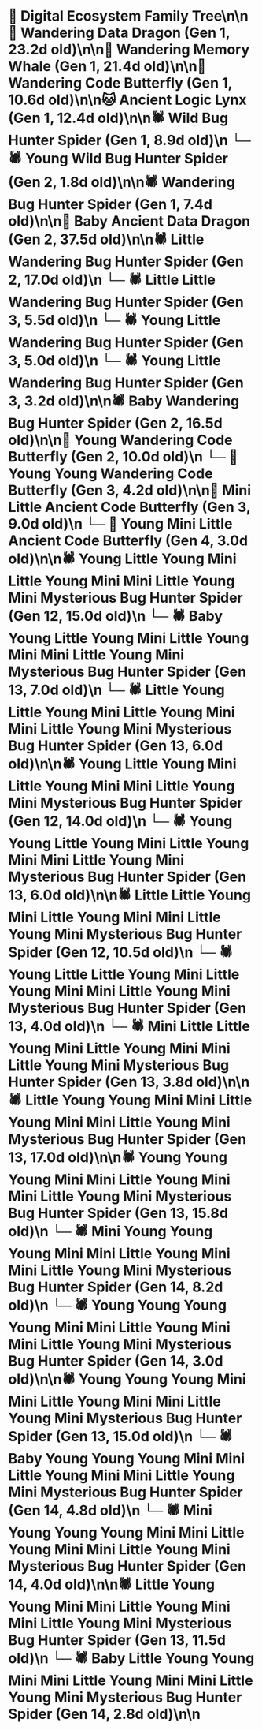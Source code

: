 # 🌳 Digital Ecosystem Family Tree\n\n🐉 Wandering Data Dragon (Gen 1, 23.2d old)\n\n🐋 Wandering Memory Whale (Gen 1, 21.4d old)\n\n🦋 Wandering Code Butterfly (Gen 1, 10.6d old)\n\n🐱 Ancient Logic Lynx (Gen 1, 12.4d old)\n\n🕷️ Wild Bug Hunter Spider (Gen 1, 8.9d old)\n  └─ 🕷️ Young Wild Bug Hunter Spider (Gen 2, 1.8d old)\n\n🕷️ Wandering Bug Hunter Spider (Gen 1, 7.4d old)\n\n🐉 Baby Ancient Data Dragon (Gen 2, 37.5d old)\n\n🕷️ Little Wandering Bug Hunter Spider (Gen 2, 17.0d old)\n  └─ 🕷️ Little Little Wandering Bug Hunter Spider (Gen 3, 5.5d old)\n  └─ 🕷️ Young Little Wandering Bug Hunter Spider (Gen 3, 5.0d old)\n  └─ 🕷️ Young Little Wandering Bug Hunter Spider (Gen 3, 3.2d old)\n\n🕷️ Baby Wandering Bug Hunter Spider (Gen 2, 16.5d old)\n\n🦋 Young Wandering Code Butterfly (Gen 2, 10.0d old)\n  └─ 🦋 Young Young Wandering Code Butterfly (Gen 3, 4.2d old)\n\n🦋 Mini Little Ancient Code Butterfly (Gen 3, 9.0d old)\n  └─ 🦋 Young Mini Little Ancient Code Butterfly (Gen 4, 3.0d old)\n\n🕷️ Young Little Young Mini Little Young Mini Mini Little Young Mini Mysterious Bug Hunter Spider (Gen 12, 15.0d old)\n  └─ 🕷️ Baby Young Little Young Mini Little Young Mini Mini Little Young Mini Mysterious Bug Hunter Spider (Gen 13, 7.0d old)\n  └─ 🕷️ Little Young Little Young Mini Little Young Mini Mini Little Young Mini Mysterious Bug Hunter Spider (Gen 13, 6.0d old)\n\n🕷️ Young Little Young Mini Little Young Mini Mini Little Young Mini Mysterious Bug Hunter Spider (Gen 12, 14.0d old)\n  └─ 🕷️ Young Young Little Young Mini Little Young Mini Mini Little Young Mini Mysterious Bug Hunter Spider (Gen 13, 6.0d old)\n\n🕷️ Little Little Young Mini Little Young Mini Mini Little Young Mini Mysterious Bug Hunter Spider (Gen 12, 10.5d old)\n  └─ 🕷️ Young Little Little Young Mini Little Young Mini Mini Little Young Mini Mysterious Bug Hunter Spider (Gen 13, 4.0d old)\n  └─ 🕷️ Mini Little Little Young Mini Little Young Mini Mini Little Young Mini Mysterious Bug Hunter Spider (Gen 13, 3.8d old)\n\n🕷️ Little Young Young Mini Mini Little Young Mini Mini Little Young Mini Mysterious Bug Hunter Spider (Gen 13, 17.0d old)\n\n🕷️ Young Young Young Mini Mini Little Young Mini Mini Little Young Mini Mysterious Bug Hunter Spider (Gen 13, 15.8d old)\n  └─ 🕷️ Mini Young Young Young Mini Mini Little Young Mini Mini Little Young Mini Mysterious Bug Hunter Spider (Gen 14, 8.2d old)\n  └─ 🕷️ Young Young Young Young Mini Mini Little Young Mini Mini Little Young Mini Mysterious Bug Hunter Spider (Gen 14, 3.0d old)\n\n🕷️ Young Young Young Mini Mini Little Young Mini Mini Little Young Mini Mysterious Bug Hunter Spider (Gen 13, 15.0d old)\n  └─ 🕷️ Baby Young Young Young Mini Mini Little Young Mini Mini Little Young Mini Mysterious Bug Hunter Spider (Gen 14, 4.8d old)\n  └─ 🕷️ Mini Young Young Young Mini Mini Little Young Mini Mini Little Young Mini Mysterious Bug Hunter Spider (Gen 14, 4.0d old)\n\n🕷️ Little Young Young Mini Mini Little Young Mini Mini Little Young Mini Mysterious Bug Hunter Spider (Gen 13, 11.5d old)\n  └─ 🕷️ Baby Little Young Young Mini Mini Little Young Mini Mini Little Young Mini Mysterious Bug Hunter Spider (Gen 14, 2.8d old)\n\n